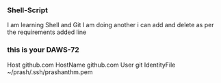 ### Shell-Script
I am learning Shell and Git
I am doing another 
i can add and delete as per the requirements
added line



### this is your DAWS-72
Host github.com
	HostName github.com
	User git
	IdentityFile ~/prash/.ssh/prashanthm.pem
